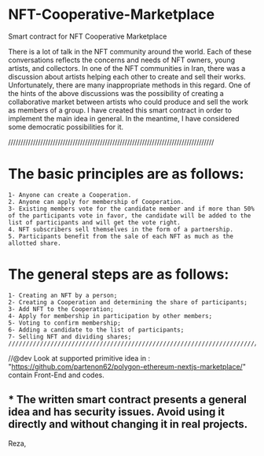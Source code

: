 # NFT-Cooperative-Marketplace
Smart contract for NFT Cooperative Marketplace

There is a lot of talk in the NFT community around the world. Each of these conversations reflects the concerns and needs of NFT owners, young artists, and collectors. In one of the NFT communities in Iran, there was a discussion about artists helping each other to create and sell their works. Unfortunately, there are many inappropriate methods in this regard. One of the hints of the above discussions was the possibility of creating a collaborative market between artists who could produce and sell the work as members of a group.
I have created this smart contract in order to implement the main idea in general. In the meantime, I have considered some democratic possibilities for it.

///////////////////////////////////////////////////////////////////////////////////
# The basic principles are as follows:
    1- Anyone can create a Cooperation.
    2. Anyone can apply for membership of Cooperation.
    3- Existing members vote for the candidate member and if more than 50% of the participants vote in favor, the candidate will be added to the list of participants and will get the vote right.
    4. NFT subscribers sell themselves in the form of a partnership.
    5. Participants benefit from the sale of each NFT as much as the allotted share.

# The general steps are as follows:
    1- Creating an NFT by a person;
    2- Creating a Cooperation and determining the share of participants;
    3- Add NFT to the Cooperation;
    4- Apply for membership in participation by other members;
    5- Voting to confirm membership;
    6- Adding a candidate to the list of participants;
    7- Selling NFT and dividing shares;
    ///////////////////////////////////////////////////////////////////////////////////
    
//@dev Look at supported primitive idea in : "https://github.com/partenon62/polygon-ethereum-nextjs-marketplace/" contain Front-End and codes.
    
## * The written smart contract presents a general idea and has security issues. Avoid using it directly and without changing it in real projects.

Reza,
